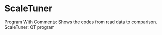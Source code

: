 # ScaleTuner
Program With Comments: Shows the codes from read data to comparison.
ScaleTuner: QT program
